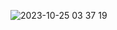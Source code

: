 ![2023-10-25 03 37 19](https://github.com/stellarhk/chatgpt-proxy/assets/128345288/6d5b99bb-e132-4805-88d7-89b7be8fcd8b)

